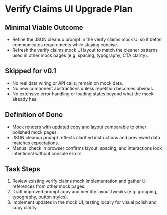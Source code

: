# Verify Claims UI Upgrade Plan

## Minimal Viable Outcome
- Refine the JSON cleanup prompt in the verify claims mock UI so it better communicates requirements while staying concise.
- Refresh the verify claims mock UI layout to match the cleaner patterns used in other mock pages (e.g. spacing, typography, CTA clarity).

## Skipped for v0.1
- No real data wiring or API calls; remain on mock data.
- No new component abstractions unless repetition becomes obvious.
- No extensive error handling or loading states beyond what the mock already has.

## Definition of Done
- Mock renders with updated copy and layout comparable to other polished mock pages.
- JSON cleanup prompt reflects clarified instructions and previewed data matches expectations.
- Manual check in browser confirms layout, spacing, and interactions look intentional without console errors.

## Task Steps
1. Review existing verify claims mock implementation and gather UI references from other mock pages.
2. Draft improved prompt copy and identify layout tweaks (e.g. grouping, typography, button styles).
3. Implement updates in the mock UI, testing locally for visual polish and copy clarity.
